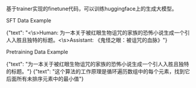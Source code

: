
基于trainer实现的finetune代码，可以训练huggingface上的生成大模型。

SFT Data Example

{"text": "<\s>Human: 为一本关于被红眼生物诅咒的家族的恐怖小说生成一个引人入胜且独特的标题。<\s>Assistant: 《鬼怪之眼：被诅咒的血脉》"}


Pretraining Data Example

{"text": "为一本关于被红眼生物诅咒的家族的恐怖小说生成一个引人入胜且独特的标题。"}
{"text": "这个算法的工作原理是循环遍历数组中的每个元素，找到它后面所有未排序元素中的最小值"}
